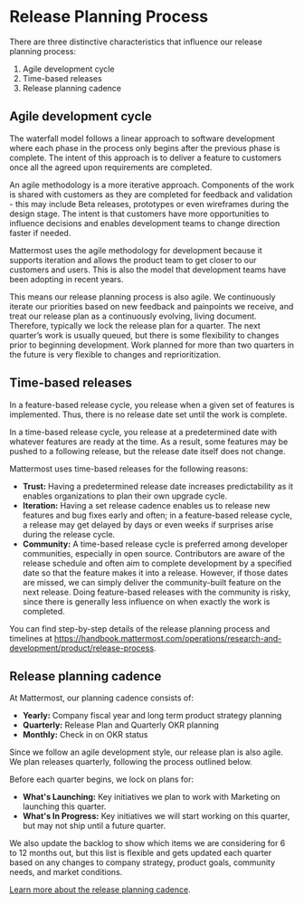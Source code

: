 # Release Planning Process

There are three distinctive characteristics that influence our release planning process:

1. Agile development cycle
2. Time-based releases
3. Release planning cadence

## Agile development cycle

The waterfall model follows a linear approach to software development where each phase in the process only begins after the previous phase is complete. The intent of this approach is to deliver a feature to customers once all the agreed upon requirements are completed.

An agile methodology is a more iterative approach. Components of the work is shared with customers as they are completed for feedback and validation - this may include Beta releases, prototypes or even wireframes during the design stage. The intent is that customers have more opportunities to influence decisions and enables development teams to change direction faster if needed.

Mattermost uses the agile methodology for development because it supports iteration and allows the product team to get closer to our customers and users. This is also the model that development teams have been adopting in recent years.

This means our release planning process is also agile. We continuously iterate our priorities based on new feedback and painpoints we receive, and treat our release plan as a continuously evolving, living document. Therefore, typically we lock the release plan for a quarter. The next quarter’s work is usually queued, but there is some flexibility to changes prior to beginning development. Work planned for more than two quarters in the future is very flexible to changes and reprioritization.

## Time-based releases

In a feature-based release cycle, you release when a given set of features is implemented. Thus, there is no release date set until the work is complete.

In a time-based release cycle, you release at a predetermined date with whatever features are ready at the time. As a result, some features may be pushed to a following release, but the release date itself does not change.

Mattermost uses time-based releases for the following reasons:

- **Trust:** Having a predetermined release date increases predictability as it enables organizations to plan their own upgrade cycle.
- **Iteration:** Having a set release cadence enables us to release new features and bug fixes early and often; in a feature-based release cycle, a release may get delayed by days or even weeks if surprises arise during the release cycle.
- **Community:** A time-based release cycle is preferred among developer communities, especially in open source. Contributors are aware of the release schedule and often aim to complete development by a specified date so that the feature makes it into a release. However, if those dates are missed, we can simply deliver the community-built feature on the next release. Doing feature-based releases with the community is risky, since there is generally less influence on when exactly the work is completed.

You can find step-by-step details of the release planning process and timelines at https://handbook.mattermost.com/operations/research-and-development/product/release-process.

## Release planning cadence

At Mattermost, our planning cadence consists of:

- **Yearly:** Company fiscal year and long term product strategy planning
- **Quarterly:** Release Plan and Quarterly OKR planning
- **Monthly:** Check in on OKR status

Since we follow an agile development style, our release plan is also agile. We plan releases quarterly, following the process outlined below.

Before each quarter begins, we lock on plans for:

- **What's Launching:** Key initiatives we plan to work with Marketing on launching this quarter.
- **What's In Progress:** Key initiatives we will start working on this quarter, but may not ship until a future quarter.

We also update the backlog to show which items we are considering for 6 to 12 months out, but this list is flexible and gets updated each quarter based on any changes to company strategy, product goals, community needs, and market conditions.

[Learn more about the release planning cadence](/operations/research-and-development/product/product-planning/release-planning-cadence).
